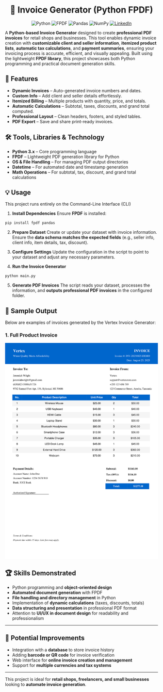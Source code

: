 
<h1 align='center'>🧾 Invoice Generator (Python FPDF)</h1>

<div align='center'>

![Python](https://img.shields.io/badge/Python-3.7%2B-blue) 
![FPDF](https://img.shields.io/badge/FPDF-2.7.0%2B-green) 
![Pandas](https://img.shields.io/badge/Pandas-1.0%2B-yellowgreen) 
![NumPy](https://img.shields.io/badge/NumPy-1.18%2B-orange) 
[![LinkedIn](https://img.shields.io/badge/LinkedIn-Jabulente-blue?logo=linkedin)](https://linkedin.com/in/jabulente-208019349)  

</div>


A **Python-based Invoice Generator** designed to create **professional PDF invoices** for retail shops and businesses. This tool enables dynamic invoice creation with **customizable client and seller information**, **itemized product lists**, **automatic tax calculations**, and **payment summaries**, ensuring your invoicing process is accurate, efficient, and visually appealing. Built using the lightweight **FPDF library**, this project showcases both Python programming and practical document generation skills.



## 🚀 Features

* **Dynamic Invoices** – Auto-generated invoice numbers and dates.
* **Custom Info** – Add client and seller details effortlessly.
* **Itemized Billing** – Multiple products with quantity, price, and totals.
* **Automatic Calculations** – Subtotal, taxes, discounts, and grand total computed.
* **Professional Layout** – Clean headers, footers, and styled tables.
* **PDF Export** – Save and share print-ready invoices.


## 🛠️ Tools, Libraries & Technology

* **Python 3.x** – Core programming language
* **FPDF** – Lightweight PDF generation library for Python
* **OS & File Handling** – For managing PDF output directories
* **Datetime** – For automated date and timestamp generation
* **Math Operations** – For subtotal, tax, discount, and grand total calculations

## 💡 Usage

This project runs entirely on the Command-Line Interface (CLI)

1. **Install Dependencies**
   Ensure **FPDF** is installed:

```bash
pip install fpdf pandas
```

2. **Prepare Dataset**
   Create or update your dataset with invoice information. Ensure the **data schema matches the expected fields** (e.g., seller info, client info, item details, tax, discount).

3. **Configure Settings**
   Update the configuration in the script to point to your dataset and adjust any necessary parameters.

4. **Run the Invoice Generator**

```bash
python main.py
```

5. **Generate PDF Invoices**
   The script reads your dataset, processes the information, and **outputs professional PDF invoices** in the configured folder.


## 📄 Sample Output

Below are examples of invoices generated by the Vertex Invoice Generator:

### 1. Full Product Invoice
![Full Product Invoice](resources/Vertex_page_1.png)



## 🏆 Skills Demonstrated

* Python programming and **object-oriented design**
* **Automated document generation** with FPDF
* **File handling and directory management** in Python
* Implementation of **dynamic calculations** (taxes, discounts, totals)
* **Data structuring and presentation** in professional PDF format
* Attention to **UI/UX in document design** for readability and professionalism

---

## 🔗 Potential Improvements

* Integration with a **database** to store invoice history
* Adding **barcode or QR code** for invoice verification
* Web interface for **online invoice creation and management**
* Support for **multiple currencies and tax systems**

---

This project is ideal for **retail shops, freelancers, and small businesses** looking to **automate invoice generation**.
